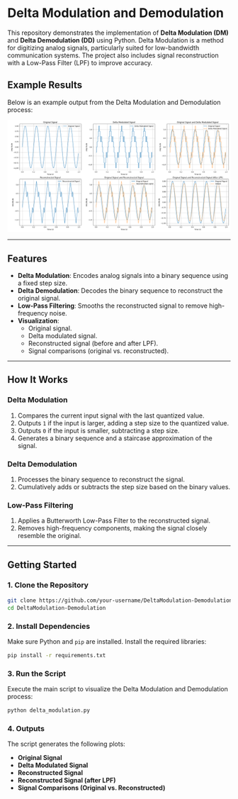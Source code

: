 # **Delta Modulation and Demodulation**

This repository demonstrates the implementation of **Delta Modulation (DM)** and **Delta Demodulation (DD)** using Python. Delta Modulation is a method for digitizing analog signals, particularly suited for low-bandwidth communication systems. The project also includes signal reconstruction with a Low-Pass Filter (LPF) to improve accuracy.

## **Example Results**

Below is an example output from the Delta Modulation and Demodulation process:

![Delta Modulation Output](Figure/Figure_1.png)

---

## **Features**

- **Delta Modulation**: Encodes analog signals into a binary sequence using a fixed step size.
- **Delta Demodulation**: Decodes the binary sequence to reconstruct the original signal.
- **Low-Pass Filtering**: Smooths the reconstructed signal to remove high-frequency noise.
- **Visualization**:
  - Original signal.
  - Delta modulated signal.
  - Reconstructed signal (before and after LPF).
  - Signal comparisons (original vs. reconstructed).

---

## **How It Works**

### **Delta Modulation**
1. Compares the current input signal with the last quantized value.
2. Outputs `1` if the input is larger, adding a step size to the quantized value.
3. Outputs `0` if the input is smaller, subtracting a step size.
4. Generates a binary sequence and a staircase approximation of the signal.

### **Delta Demodulation**
1. Processes the binary sequence to reconstruct the signal.
2. Cumulatively adds or subtracts the step size based on the binary values.

### **Low-Pass Filtering**
1. Applies a Butterworth Low-Pass Filter to the reconstructed signal.
2. Removes high-frequency components, making the signal closely resemble the original.

---

## **Getting Started**

### **1. Clone the Repository**
```bash
git clone https://github.com/your-username/DeltaModulation-Demodulation.git
cd DeltaModulation-Demodulation
```

### **2. Install Dependencies**
Make sure Python and `pip` are installed. Install the required libraries:

```bash
pip install -r requirements.txt
```

### **3. Run the Script**
Execute the main script to visualize the Delta Modulation and Demodulation process:

```bash
python delta_modulation.py
```

### **4. Outputs**
The script generates the following plots:
- **Original Signal**
- **Delta Modulated Signal**
- **Reconstructed Signal**
- **Reconstructed Signal (after LPF)**
- **Signal Comparisons (Original vs. Reconstructed)**
